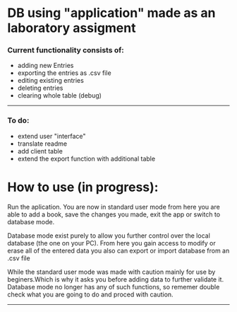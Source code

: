 # DB using "application" made as an laboratory assigment 

### Current functionality consists of:
- adding new Entries
- exporting the entries as .csv file
- editing existing entries
- deleting entries 
- clearing whole table (debug)
___
### To do:
- extend user "interface"
- translate readme
- add client table
- extend the export function with additional table

# How to use (in progress):
Run the aplication. You are now in standard user mode from here you are able to add a book, save the changes you made, exit the app or switch to database mode.

Database mode exist purely to allow you further control over the local database (the one on your PC). From here you gain access to modify or erase all of the entered data you also can export or import database from an .csv file

While the standard user mode was made with caution mainly for use by beginers.Which is why it asks you before adding data to further validate it. Database mode no longer has any of such functions, so rememer double check what you are going to do and proced with caution.

___
